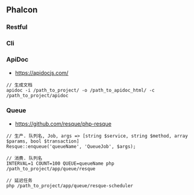 ## Phalcon

### Restful

### Cli

### ApiDoc

- https://apidocjs.com/

```
// 生成文档
apidoc -i /path_to_project/ -o /path_to_apidoc_html/ -c /path_to_project/apidoc
```

### Queue

- https://github.com/resque/php-resque

```
// 生产. 队列名, Job, args => [string $service, string $method, array $params, bool $transaction]
Resque::enqueue('queueName', 'QueueJob', $args);

// 消费. 队列名
INTERVAL=1 COUNT=100 QUEUE=queueName php /path_to_project/app/queue/resque

// 延迟任务
php /path_to_project/app/queue/resque-scheduler
```
